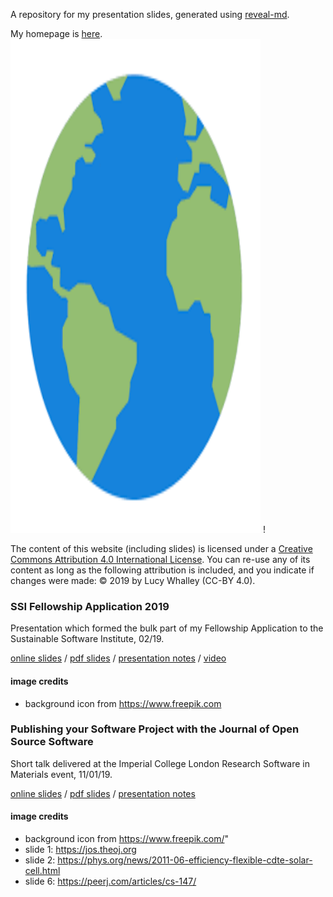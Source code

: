 A repository for my presentation slides, generated using [reveal-md](https://github.com/webpro/reveal-md).  

My homepage is [here](https://lucydot.github.io). <img src="./world.png" width="400" height="790">
!

The content of this website (including slides) is licensed under a [Creative Commons Attribution 4.0 International License](https://creativecommons.org/licenses/by/4.0/). 
You can re-use any of its content as long as the following attribution is included, and you indicate if changes were made: © 2019 by Lucy Whalley (CC-BY 4.0). 

### SSI Fellowship Application 2019

Presentation which formed the bulk part of my Fellowship Application to the Sustainable Software Institute, 02/19.

[online slides](https://lucydot.github.io/slides/SSI_0219) / [pdf slides](https://lucydot.github.io/slides/SSI_0219/SSI_0219.pdf) / [presentation notes](https://github.com/lucydot/slides/raw/gh-pages/SSI_0219/SSI0219_notes) / [video]()

#### image credits

- background icon from https://www.freepik.com


### Publishing your Software Project with the Journal of Open Source Software

Short talk delivered at the Imperial College London Research Software in Materials event, 11/01/19.

[online slides](https://lucydot.github.io/slides/JOSS_0119) / [pdf slides](https://lucydot.github.io/slides/JOSS_0119/JOSS_0119.pdf) / [presentation notes](https://github.com/lucydot/slides/raw/gh-pages/JOSS_0119/JOSS_0119_notes.md)

#### image credits

- background icon from https://www.freepik.com/" 
- slide 1: https://jos.theoj.org
- slide 2: https://phys.org/news/2011-06-efficiency-flexible-cdte-solar-cell.html  
- slide 6: https://peerj.com/articles/cs-147/


